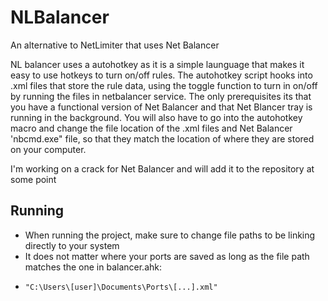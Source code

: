 # NLBalancer
An alternative to NetLimiter that uses Net Balancer

NL balancer uses a autohotkey as it is a simple launguage that makes it easy to use hotkeys to turn on/off rules.
The autohotkey script hooks into .xml files that store the rule data, using the toggle function to turn in on/off by running the files in netbalancer service.
The only prerequisites its that you have a functional version of Net Balancer and that Net Blancer tray is running in the background.
You will also have to go into the autohotkey macro and change the file location of the .xml files and Net Balancer 'nbcmd.exe" file, so that they match the location of where they are stored on your computer.

I'm working on a crack for Net Balancer and will add it to the repository at some point

## Running
- When running the project, make sure to change file paths to be linking directly to your system
- It does not matter where your ports are saved as long as the file path matches the one in balancer.ahk:
- ```
  "C:\Users\[user]\Documents\Ports\[...].xml"
  ```
